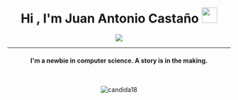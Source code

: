 
<h1 align="center">Hi , I'm Juan Antonio Castaño <img src="https://media.giphy.com/media/hvRJCLFzcasrR4ia7z/giphy.gif" width="35"></h1>
<p align="center">
  <a href="https://github.com/DenverCoder1/readme-typing-svg">
    <img src="https://readme-typing-svg.herokuapp.com?center=true&size=24&duration=3000&color=36BCF7&lines=Computer+Science+Student">
  </a>
</p>
<hr/>
<h4 align="center">I'm a newbie in computer science. A story is in the making.</h4>
<br>
<p align="center"> <img src="https://komarev.com/ghpvc/?username=candida18&label=Profile%20views&color=0e75b6&style=plastic" alt="candida18" /> </p>
